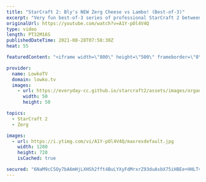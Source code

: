 ```yaml
---
title: "StarCraft 2: Bly's NEW Zerg Cheese vs Lambo! (Best-of-3)"
excerpt: "Very fun best-of-3 series of professional StarCraft 2 between Lambo and Bly. It turns out that Bly has got some spicy new builds for the Zerg versus Zerg match up.  Bly's YouTube channel: https://www.youtube.com/c/BlyOnFire Lambo's YouTube channel: https://www.youtube.com/c/LamboSC2  Support my work"
originalUrl: https://youtube.com/watch?v=A1Y-pOl4V4Q
type: video
length: PT32M16S
publishedDateTime: 2021-08-28T07:58:30Z
heat: 55

featuredContent: "<iframe width=\"800\" height=\"500\" frameborder=\"0\" src=\"https://www.youtube.com/embed/A1Y-pOl4V4Q\" allow=\"accelerometer; autoplay; encrypted-media; gyroscope; picture-in-picture\" allowfullscreen></iframe>"

provider:
  name: LowkoTV
  domain: lowko.tv
  images:
    - url: https://everyday-cc.github.io/starcraft2/assets/images/organizations/lowko.tv-50x50.jpg
      width: 50
      height: 50

topics:
  - StarCraft 2
  - Zerg

images:
  - url: https://i.ytimg.com/vi/A1Y-pOl4V4Q/maxresdefault.jpg
    width: 1280
    height: 720
    isCached: true

secured: "6NaM9cCSOy7bA6mHjLXHSh2fft4BuLYXyFdMrxrZ93duAsbX75iHBEe+HHLTvQULufI0bRJVm6Q2KdsbwphsIorbxm9AVVo3XPyTUxWEZ31einHS5gC5mU4xt88jj5BEG3mslt9TTtIEe8gK1Gjp+7aQbQhjp1HUVyQrgtVs4B2aPTo82tUGy5/eCtjSd3q68suf2dPaufdf3bWPB4n5LiJXiPg8fiWI9IkOv0mECk93BM6Q34gRmVm7OTR5HgWIOKq8L3ZTWwaE/2P8yRHM0jXoGOOMHmDh1Boav7sg1WSJlL2o2bqe+iCGn88mJj4mi6OsVTA8Ad4v1fls+2AJpImCKHjmypxwfsOQ4PWqVIxXGE6eED9SysU64tOC9D5iXUmjYLOjEB84l4A5JucEEvZWJIbxrdfgpaULempTIblpRK0kxKOYnHXVYhLGgVDK;wMePac56IaplsdkQFB8HgQ=="
---
```


